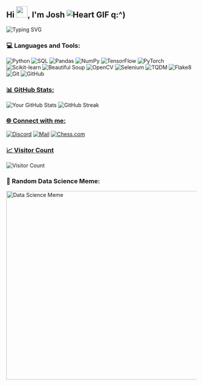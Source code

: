 ##  Hi <img src="https://raw.githubusercontent.com/MartinHeinz/MartinHeinz/master/wave.gif" width="30px" height="30px">, I'm Josh ![Heart GIF](https://media.tenor.com/images/0a9f1b86a9f5b3a5899f9a9f7f0a9f2b/tenor.gif) q:^)

![Typing SVG](https://readme-typing-svg.demolab.com/?lines=Currently+becoming+a+Data+Scientist+%26+Ai+Specialist+-;Lets+grow+together!+%3C3) 


### 💻 Languages and Tools:
![Python](https://img.shields.io/badge/-Python-black?style=flat&logo=python)
![SQL](https://img.shields.io/badge/-SQL-black?style=flat&logo=sqlite)
![Pandas](https://img.shields.io/badge/-Pandas-black?style=flat&logo=pandas)
![NumPy](https://img.shields.io/badge/-NumPy-black?style=flat&logo=numpy)
![TensorFlow](https://img.shields.io/badge/-TensorFlow-black?style=flat&logo=tensorflow)
![PyTorch](https://img.shields.io/badge/-PyTorch-black?style=flat&logo=pytorch)
![Scikit-learn](https://img.shields.io/badge/-Scikit--learn-black?style=flat&logo=scikit-learn)
![Beautiful Soup](https://img.shields.io/badge/-Beautiful%20Soup-black?style=flat&logo=beautifulsoup4)
![OpenCV](https://img.shields.io/badge/-OpenCV-black?style=flat&logo=opencv)
![Selenium](https://img.shields.io/badge/-Selenium-black?style=flat&logo=selenium)
![TQDM](https://img.shields.io/badge/-TQDM-black?style=flat&logo=tqdm)
![Flake8](https://img.shields.io/badge/-Flake8-black?style=flat&logo=flake8)
![Git](https://img.shields.io/badge/-Git-black?style=flat&logo=git)
![GitHub](https://img.shields.io/badge/-GitHub-black?style=flat&logo=github)

### <u>📊 GitHub Stats:</u>
![Your GitHub Stats](https://github-readme-stats.vercel.app/api?username=Jxshyz&show_icons=true&theme=radical)
![GitHub Streak](https://github-readme-streak-stats.herokuapp.com/?user=Jxshyz&theme=radical)

### <u>🌐 Connect with me:</u>
[![Discord](https://img.shields.io/badge/Discord-7289DA?style=flat&logo=discord&logoColor=white)](https://discord.com/users/your-discord-id)
[![Mail](https://img.shields.io/badge/Yahoo%20Mail-6001D2?style=flat&logo=yahoo&logoColor=white)](mailto:Joschua.Schramm@yahoo.com)
[![Chess.com](https://img.shields.io/badge/Chess.com-FFCC00?style=flat&logo=chess.com&logoColor=black)](https://www.chess.com/member/sudo_su_me)

### <u>📈 Visitor Count</u>
![Visitor Count](https://visitor-badge.laobi.icu/badge?page_id=Jxshyz.Jxshyz)

### 🎉 Random Data Science Meme:
<img src="https://datasciencedojo.com/wp-content/uploads/55.jpeg" alt="Data Science Meme" width="600" height="500">
